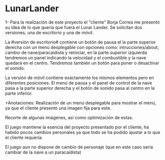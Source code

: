 # LunarLander

1- Para la realización de este proyecto el "cliente" Borja Correa me presentó su idea de lo que quería que fuera el Lunar Lander.
Se solicitan dos versiones, una de escritorio y una de móvil. 

La #versión de escritorio# contiene un botón de pausa el la parte superior derecha con un menú desplegable con opciones como:
intrucciones/about, cambio de nave/paracaidista y reiniciar, en la parte superior izquierda tendremos un panel
indicando la velocidad y el combustible y la nave quedará en el centro. Tendremos también un botón para poner
o desactivar el sonido.

La versión de móvil contiene exáctamente los mismos elementos pero en diferentes posiciones. El menú de pausa y el panel de control
de la nave pasa a la parte superior derecha y el botón de sonido pasa al centro en la parte inferior.

+Anotaciones: Realización de un menú desplegable para mostrar el menú, ya que el cliente presentó una imagen fija para este.

Recorte de algunas imágenes, así como optimización de estas.

El juego mantiene la esencia del proyecto presentado por el cliente, ha habido pocos cambios personales ya que todo se ha podido ajustar
a lo que el cliente requería.

El juego aun no dispone de cambio de personaje (que en este caso sería cambiar de la nave a un paracaidista)


